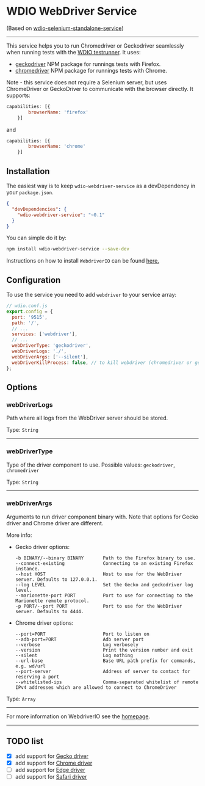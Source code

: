 WDIO WebDriver Service
================================

(Based on [wdio-selenium-standalone-service](https://github.com/webdriverio/wdio-selenium-standalone-service))

----

This service helps you to run Chromedriver or Geckodriver seamlessly when running tests with the [WDIO testrunner](http://webdriver.io/guide/testrunner/gettingstarted.html). 
It uses:
- [geckodriver](https://www.npmjs.com/package/geckodriver) NPM package for runnings tests with Firefox.
- [chromedriver](https://www.npmjs.com/package/chromedriver) NPM package for runnings tests with Chrome.


Note - this service does not require a Selenium server, but uses ChromeDriver or GeckoDriver to communicate with the browser directly.
It supports:

```js
capabilities: [{
        browserName: 'firefox'
    }]
```

and 

```js
capabilities: [{
        browserName: 'chrome'
    }]
```

## Installation

The easiest way is to keep `wdio-webdriver-service` as a devDependency in your `package.json`.

```json
{
  "devDependencies": {
    "wdio-webdriver-service": "~0.1"
  }
}
```

You can simple do it by:

```bash
npm install wdio-webdriver-service --save-dev
```

Instructions on how to install `WebdriverIO` can be found [here.](http://webdriver.io/guide/getstarted/install.html)

## Configuration

To use the service you need to add `webdriver` to your service array:

```js
// wdio.conf.js
export.config = {
  port: '9515',
  path: '/',
  // ...
  services: ['webdriver'],
  // ...
  webDriverType: 'geckodriver',
  webDriverLogs: './',
  webDriverArgs: ['--silent'],
  webDriverKillProcess: false, // to kill webdriver (chromedriver or geckodriver) process after complete, default true
};
```

## Options

### webDriverLogs
Path where all logs from the WebDriver server should be stored.

Type: `String`

----

### webDriverType
Type of the driver component to use.
Possible values: `geckodriver`, `chromedriver`

Type: `String`

----

### webDriverArgs
Arguments to run driver component binary with.
Note that options for Gecko driver and Chrome driver are different.

More info:
- Gecko driver options:
  ```
  -b BINARY/--binary BINARY       Path to the Firefox binary to use.
  --connect-existing              Connecting to an existing Firefox instance. 
  --host HOST                     Host to use for the WebDriver server. Defaults to 127.0.0.1.
  --log LEVEL                     Set the Gecko and geckodriver log level.
  --marionette-port PORT          Port to use for connecting to the Marionette remote protocol.
  -p PORT/--port PORT             Port to use for the WebDriver server. Defaults to 4444.
  ```

- Chrome driver options:
  ```
  --port=PORT                     Port to listen on
  --adb-port=PORT                 Adb server port
  --verbose                       Log verbosely
  --version                       Print the version number and exit
  --silent                        Log nothing
  --url-base                      Base URL path prefix for commands, e.g. wd/url
  --port-server                   Address of server to contact for reserving a port
  --whitelisted-ips               Comma-separated whitelist of remote IPv4 addresses which are allowed to connect to ChromeDriver
  ```

Type: `Array`

----

For more information on WebdriverIO see the [homepage](http://webdriver.io).

----

## TODO list
- [x] add support for [Gecko driver](https://github.com/mozilla/geckodriver/releases/)
- [x] add support for [Chrome driver](http://chromedriver.storage.googleapis.com/index.html)
- [ ] add support for [Edge driver](http://go.microsoft.com/fwlink/?LinkId=619687)
- [ ] add support for [Safari driver](https://developer.apple.com/library/prerelease/content/releasenotes/General/WhatsNewInSafari/Articles/Safari_10_0.html#//apple_ref/doc/uid/TP40014305-CH11-DontLinkElementID_28)
